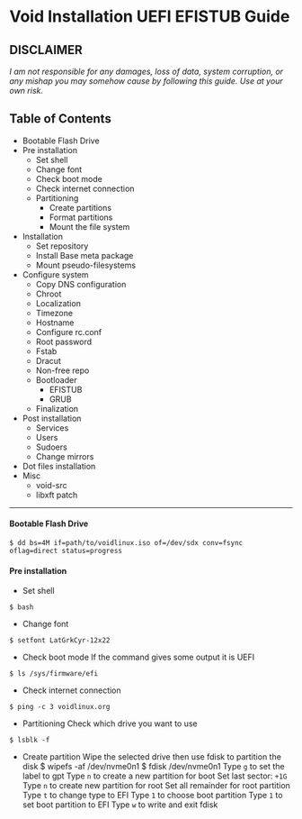 # Void Installation UEFI EFISTUB Guide
**DISCLAIMER**
---
_I am not responsible for any damages, loss of data, system corruption, or any mishap you may somehow cause by following this guide._
_Use at your own risk._

## Table of Contents
- Bootable Flash Drive
- Pre installation
  - Set shell
  - Change font
  - Check boot mode
  - Check internet connection
  - Partitioning
    - Create partitions
    - Format partitions
    - Mount the file system
- Installation
  - Set repository
  - Install Base meta package
  - Mount pseudo-filesystems
- Configure system
  - Copy DNS configuration
  - Chroot
  - Localization
  - Timezone
  - Hostname
  - Configure rc.conf
  - Root password
  - Fstab
  - Dracut
  - Non-free repo
  - Bootloader
    - EFISTUB
    - GRUB
  - Finalization
- Post installation
  - Services
  - Users
  - Sudoers
  - Change mirrors
- Dot files installation
- Misc
  - void-src
  - libxft patch

---

####  Bootable Flash Drive

```
$ dd bs=4M if=path/to/voidlinux.iso of=/dev/sdx conv=fsync oflag=direct status=progress
```

#### Pre installation

- Set shell
```
$ bash
```

- Change font
```
$ setfont LatGrkCyr-12x22
```

- Check boot mode
If the command gives some output it is UEFI
```
$ ls /sys/firmware/efi
```

- Check internet connection
```
$ ping -c 3 voidlinux.org
```

- Partitioning
Check which drive you want to use
```
$ lsblk -f
```

  - Create partition
Wipe the selected drive then use fdisk to partition the disk
$ wipefs -af /dev/nvme0n1
$ fdisk /dev/nvme0n1
Type `g` to set the label to gpt
Type `n` to create a new partition for boot
Set last sector: `+1G`
Type `n` to create new partition for root
Set all remainder for root partition
Type `t` to change type to EFI
Type `1` to choose boot partition
Type `1` to set boot partition to EFI
Type `w` to write and exit fdisk
